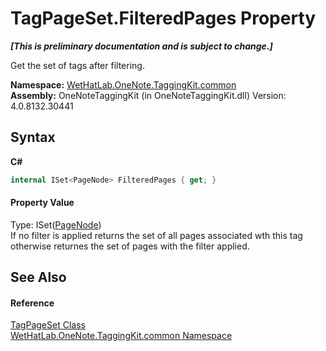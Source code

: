 # TagPageSet.FilteredPages Property 
 _**\[This is preliminary documentation and is subject to change.\]**_

Get the set of tags after filtering.

**Namespace:**&nbsp;<a href="bcdbab9c-63d1-48a4-6937-af53fb8d9a55">WetHatLab.OneNote.TaggingKit.common</a><br />**Assembly:**&nbsp;OneNoteTaggingKit (in OneNoteTaggingKit.dll) Version: 4.0.8132.30441

## Syntax

**C#**<br />
``` C#
internal ISet<PageNode> FilteredPages { get; }
```


#### Property Value
Type: ISet(<a href="0d8ed3e9-a495-7ffc-8e7a-1b49391c2657">PageNode</a>)<br />If no filter is applied returns the set of all pages associated wth this tag otherwise returnes the set of pages with the filter applied.

## See Also


#### Reference
<a href="8abe04f4-0682-74c0-5557-fa48d6eff35f">TagPageSet Class</a><br /><a href="bcdbab9c-63d1-48a4-6937-af53fb8d9a55">WetHatLab.OneNote.TaggingKit.common Namespace</a><br />